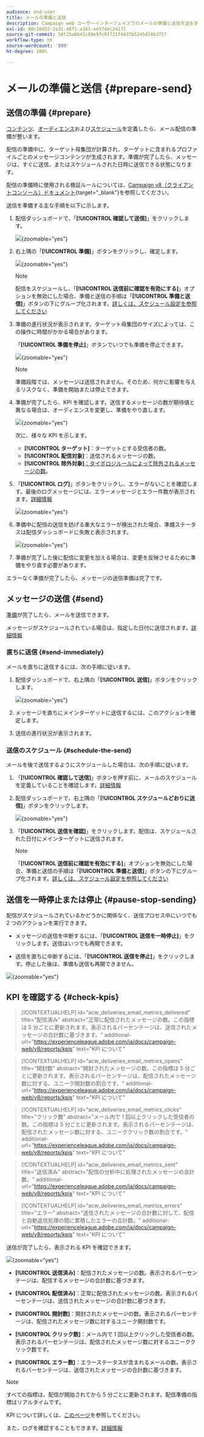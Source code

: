 ```yaml
---
audience: end-user
title: メールの準備と送信
description: Campaign web ユーザーインターフェイスでのメールの準備と送信方法を学ぶ
exl-id: 80c16d2d-2a31-48f1-a161-ee574ec24172
source-git-commit: 58f25a6b41c89e97c0f721f4437b5245d16b3757
workflow-type: ht
source-wordcount: '889'
ht-degree: 100%

---
```



# メールの準備と送信 {#prepare-send}

## 送信の準備 {#prepare}

[コンテンツ](../email/edit-content.md)、[オーディエンス](../audience/add-audience.md)および[スケジュール](../msg/gs-messages.md#schedule-the-delivery-sending-gs-schedule)を定義したら、メール配信の準備が整います。

配信の準備中に、ターゲット母集団が計算され、ターゲットに含まれるプロファイルごとのメッセージコンテンツが生成されます。準備が完了したら、メッセージは、すぐに送信、またはスケジュールされた日時に送信できる状態になります。

配信の準備時に使用される検証ルールについては、[Campaign v8（クライアントコンソール）ドキュメント](https://experienceleague.adobe.com/docs/campaign/campaign-v8/send/emails/send.html?lang=ja){target="_blank"}を参照してください。

送信を準備する主な手順を以下に示します。

1. 配信ダッシュボードで、「**[!UICONTROL 確認して送信]**」をクリックします。

   ![](assets/email-review-and-send.png){zoomable="yes"}


1. 右上隅の「**[!UICONTROL 準備]**」ボタンをクリックし、確定します。

   ![](assets/email-prepare.png){zoomable="yes"}

   >[!NOTE]
   >
   >配信をスケジュールし、「**[!UICONTROL 送信前に確認を有効にする]**」オプションを無効にした場合、準備と送信の手順は「**[!UICONTROL 準備と送信]**」ボタンの下にグループ化されます。[詳しくは、スケジュール設定を参照してください](../msg/gs-deliveries.md#gs-schedule)

1. 準備の進行状況が表示されます。ターゲット母集団のサイズによっては、この操作に時間がかかる場合があります。

   「**[!UICONTROL 準備を停止]**」ボタンでいつでも準備を停止できます。

   ![](assets/email-stop-preparation.png){zoomable="yes"}

   >[!NOTE]
   >準備段階では、メッセージは送信されません。そのため、何かに影響を与えるリスクなく、準備を開始または停止できます。

1. 準備が完了したら、KPI を確認します。送信するメッセージの数が期待値と異なる場合は、オーディエンスを変更し、準備をやり直します。

   ![](assets/email-preparation-complete.png){zoomable="yes"}

   次に、様々な KPI を示します。

   * **[!UICONTROL ターゲット]**：ターゲットとする受信者の数。
   * **[!UICONTROL 配信対象]**：送信されるメッセージの数。
   * **[!UICONTROL 除外対象]**[：タイポロジルールによって除外されるメッセージの数](../advanced-settings/delivery-settings.md#typology)。

1. 「**[!UICONTROL ログ]**」ボタンをクリックし、エラーがないことを確認します。最後のログメッセージには、エラーメッセージとエラー件数が表示されます。[詳細情報](delivery-logs.md)

   ![](assets/email-prepare-logs.png){zoomable="yes"}

1. 準備中に配信の送信を妨げる重大なエラーが検出された場合、準備ステータスは配信ダッシュボードに失敗と表示されます。

   ![](assets/email-prepare-error.png){zoomable="yes"}

1. 準備が完了した後に配信に変更を加える場合は、変更を反映させるために準備をやり直す必要があります。

エラーなく準備が完了したら、メッセージの送信準備は完了です。

## メッセージの送信 {#send}


[準備](#prepare)が完了したら、メールを送信できます。

メッセージがスケジュールされている場合は、指定した日付に送信されます。[詳細情報](../msg/gs-deliveries.md#gs-schedule)

### 直ちに送信 {#send-immediately}

メールを直ちに送信するには、次の手順に従います。

1. 配信ダッシュボードで、右上隅の「**[!UICONTROL 送信]**」ボタンをクリックします。

   ![](assets/email-send.png){zoomable="yes"}

1. メッセージを直ちにメインターゲットに送信するには、このアクションを確定します。

1. 送信の進行状況が表示されます。

### 送信のスケジュール {#schedule-the-send}

メールを後で送信するようにスケジュールした場合は、次の手順に従います。

1. 「**[!UICONTROL 確認して送信]**」ボタンを押す前に、メールのスケジュールを定義していることを確認します。[詳細情報](../msg/gs-deliveries.md#gs-schedule)

1. 配信ダッシュボードで、右上隅の「**[!UICONTROL スケジュールどおりに送信]**」ボタンをクリックします。

   ![](assets/email-send-as-scheduled.png){zoomable="yes"}

1. 「**[!UICONTROL 送信を確認]**」をクリックします。配信は、スケジュールされた日付にメインターゲットに送信されます。

   >[!NOTE]
   >
   >「**[!UICONTROL 送信前に確認を有効にする]**」オプションを無効にした場合、準備と送信の手順は「**[!UICONTROL 準備と送信]**」ボタンの下にグループ化されます。[詳しくは、スケジュール設定を参照してください](../msg/gs-deliveries.md#gs-schedule)

## 送信を一時停止または停止 {#pause-stop-sending}

配信がスケジュールされているかどうかに関係なく<!--TBC-->、送信プロセス中にいつでも 2 つのアクションを実行できます。

* メッセージの送信を中断するには、「**[!UICONTROL 送信を一時停止]**」をクリックします。送信はいつでも再開できます。

* 送信を直ちに中断するには、「**[!UICONTROL 送信を停止]**」をクリックします。停止した後は、準備も送信も再開できません。

![](assets/email-send-pause-or-stop.png){zoomable="yes"}

## KPI を確認する {#check-kpis}

>[!CONTEXTUALHELP]
>id="acw_deliveries_email_metrics_delivered"
>title="配信済み"
>abstract="正常に配信されたメッセージの数。この指標は 5 分ごとに更新されます。表示されるパーセンテージは、送信されたメッセージの合計数に基づきます。"
>additional-url="https://experienceleague.adobe.com/ja/docs/campaign-web/v8/reports/kpis" text="KPI について"

>[!CONTEXTUALHELP]
>id="acw_deliveries_email_metrics_opens"
>title="開封数"
>abstract="開封されたメッセージの数。この指標は 5 分ごとに更新されます。表示されるパーセンテージは、配信されたメッセージ数に対する、ユニーク開封数の割合です。"
>additional-url="https://experienceleague.adobe.com/ja/docs/campaign-web/v8/reports/kpis" text="KPI について"


>[!CONTEXTUALHELP]
>id="acw_deliveries_email_metrics_clicks"
>title="クリック数"
>abstract="メール内で 1 回以上クリックした受信者の数。この指標は 5 分ごとに更新されます。表示されるパーセンテージは、配信されたメッセージ数に対する、ユニーククリック数の割合です。"
>additional-url="https://experienceleague.adobe.com/ja/docs/campaign-web/v8/reports/kpis" text="KPI について"


>[!CONTEXTUALHELP]
>id="acw_deliveries_email_metrics_sent"
>title="送信済み"
>abstract="配信の分析中に処理されたメッセージの合計数。"
>additional-url="https://experienceleague.adobe.com/ja/docs/campaign-web/v8/reports/kpis" text="KPI について"


>[!CONTEXTUALHELP]
>id="acw_deliveries_email_metrics_errors"
>title="エラー"
>abstract="送信されたメッセージの合計数に対して、配信と自動返信処理の間に累積したエラーの合計数。"
>additional-url="https://experienceleague.adobe.com/ja/docs/campaign-web/v8/reports/kpis" text="KPI について"


送信が完了したら、表示される KPI を確認できます。

![](assets/email-send-kpis.png){zoomable="yes"}

* **[!UICONTROL 送信済み]**：配信されたメッセージの数。表示されるパーセンテージは、配信するメッセージの合計数に基づきます。

* **[!UICONTROL 配信済み]**：正常に配信されたメッセージの数。表示されるパーセンテージは、送信されたメッセージの合計数に基づきます。

* **[!UICONTROL 開封数]**：開封されたメッセージの数。表示されるパーセンテージは、配信されたメッセージ数に対するユニーク開封数です。

* **[!UICONTROL クリック数]**：メール内で 1 回以上クリックした受信者の数。表示されるパーセンテージは、配信されたメッセージ数に対するユニーククリック数です。

* **[!UICONTROL エラー数]**：エラーステータスが含まれるメールの数。表示されるパーセンテージは、送信されたメッセージの合計数に基づきます。

>[!NOTE]
>
>すべての指標は、配信が開始されてから 5 分ごとに更新されます。配信準備の指標はリアルタイムです。

KPI について詳しくは、[このページ](../reporting/kpis.md)を参照してください。

また、ログを確認することもできます。[詳細情報](delivery-logs.md)